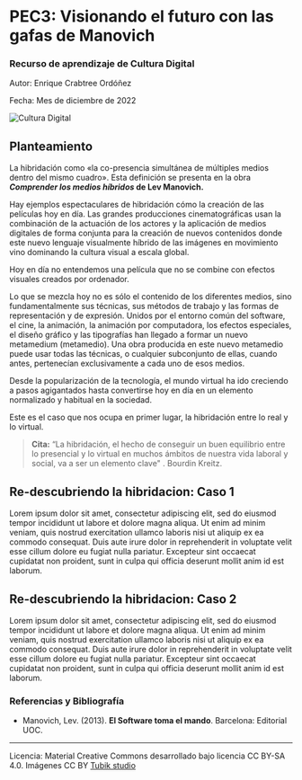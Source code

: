 # PEC3: Visionando el futuro con las gafas de Manovich 

### Recurso de aprendizaje de Cultura Digital 


Autor: Enrique Crabtree Ordóñez


Fecha: Mes de diciembre de 2022

![Cultura Digital](https://miro.medium.com/max/1400/0*9PyyNvrO2PcD3KuU.png) 



## Planteamiento


La hibridación como «la co-presencia simultánea de múltiples medios dentro del mismo cuadro». Esta definición se presenta en la obra **_Comprender los medios híbridos_ de Lev Manovich.**

Hay ejemplos espectaculares de hibridación cómo la creación de las películas hoy en día. Las grandes producciones cinematográficas usan la combinación de la actuación de los actores y la aplicación de medios digitales de forma conjunta para la creación de nuevos contenidos donde este nuevo lenguaje visualmente híbrido de las imágenes en movimiento vino dominando la cultura visual a escala global.

Hoy en día no entendemos una película que no se combine con efectos visuales creados por ordenador.

Lo que se mezcla hoy no es sólo el contenido de los diferentes medios, sino fundamentalmente sus técnicas, sus métodos de trabajo y las formas de representación y de expresión. Unidos por el entorno común del software, el cine, la animación, la animación por computadora, los efectos especiales, el diseño gráfico y las tipografías han llegado a formar un nuevo metamedium (metamedio). Una obra producida en este nuevo metamedio puede usar todas las técnicas, o cualquier subconjunto de ellas, cuando antes, pertenecían exclusivamente a cada uno de esos medios.

Desde la popularización de la tecnología, el mundo virtual ha ido creciendo a pasos agigantados hasta convertirse hoy en día en un elemento normalizado y habitual en la sociedad.

Este es el caso que nos ocupa en primer lugar, la hibridación entre lo real y lo virtual.
> **Cita:** “La hibridación, el hecho de conseguir un buen equilibrio entre lo presencial y lo virtual en muchos ámbitos de nuestra vida laboral y social, va a ser un elemento clave" . Bourdin Kreitz.


## Re-descubriendo la hibridacion: Caso 1

Lorem ipsum dolor sit amet, consectetur adipiscing elit, sed do eiusmod tempor incididunt ut labore et dolore magna aliqua. Ut enim ad minim veniam, quis nostrud exercitation ullamco laboris nisi ut aliquip ex ea commodo consequat. Duis aute irure dolor in reprehenderit in voluptate velit esse cillum dolore eu fugiat nulla pariatur. Excepteur sint occaecat cupidatat non proident, sunt in culpa qui officia deserunt mollit anim id est laborum.



## Re-descubriendo la hibridacion: Caso 2

Lorem ipsum dolor sit amet, consectetur adipiscing elit, sed do eiusmod tempor incididunt ut labore et dolore magna aliqua. Ut enim ad minim veniam, quis nostrud exercitation ullamco laboris nisi ut aliquip ex ea commodo consequat. Duis aute irure dolor in reprehenderit in voluptate velit esse cillum dolore eu fugiat nulla pariatur. Excepteur sint occaecat cupidatat non proident, sunt in culpa qui officia deserunt mollit anim id est laborum.


### Referencias y Bibliografía

* Manovich, Lev. (2013). **El Software toma el mando**. Barcelona: Editorial UOC. 


----

Licencia: Material Creative Commons desarrollado bajo licencia CC BY-SA 4.0. Imágenes CC BY [Tubik studio](https://blog.tubikstudio.com/how-to-create-original-flat-illustrations-designers-tips/) 
